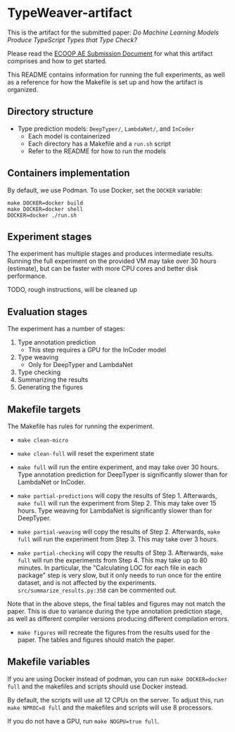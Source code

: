 # TypeWeaver-artifact

This is the artifact for the submitted paper:
_Do Machine Learning Models Produce TypeScript Types that Type Check?_

Please read the [ECOOP AE Submission Document](ECOOP_AE_Submission_Document.md)
for what this artifact comprises and how to get started.

This README contains information for running the full experiments, as well as
a reference for how the Makefile is set up and how the artifact is organized.

## Directory structure

- Type prediction models: `DeepTyper/`, `LambdaNet/`, and `InCoder`
    - Each model is containerized
    - Each directory has a Makefile and a `run.sh` script
    - Refer to the README for how to run the models



## Containers implementation

By default, we use Podman. To use Docker, set the `DOCKER` variable:

    make DOCKER=docker build
    make DOCKER=docker shell
    DOCKER=docker ./run.sh




## Experiment stages

The experiment has multiple stages and produces intermediate results. Running
the full experiment on the provided VM may take over 30 hours (estimate), but
can be faster with more CPU cores and better disk performance.


TODO, rough instructions, will be cleaned up

## Evaluation stages

The experiment has a number of stages:
1. Type annotation prediction
    - This step requires a GPU for the InCoder model
2. Type weaving
    - Only for DeepTyper and LambdaNet
3. Type checking
4. Summarizing the results
5. Generating the figures

## Makefile targets

The Makefile has rules for running the experiment.

- `make clean-micro`

- `make clean-full` will reset the experiment state

- `make full` will run the entire experiment, and may take over 30 hours.
  Type annotation prediction for DeepTyper is significantly slower than for
  LambdaNet or InCoder.

- `make partial-predictions` will copy the results of Step 1. Afterwards,
  `make full` will run the experiment from Step 2. This may take over 15 hours.
  Type weaving for LambdaNet is significantly slower than for DeepTyper.

- `make partial-weaving` will copy the results of Step 2. Afterwards,
  `make full` will run the experiment from Step 3. This may take over 3 hours.

- `make partial-checking` will copy the results of Step 3. Afterwards,
  `make full` will run the experiments from Step 4. This may take up to 80
  minutes. In particular, the "Calculating LOC for each file in each package"
  step is very slow, but it only needs to run once for the entire dataset, and
  is not affected by the experiments. `src/summarize_results.py:358` can be
  commented out.

Note that in the above steps, the final tables and figures may not match the
paper. This is due to variance during the type annotation prediction stage, as
well as different compiler versions producing different compilation errors.

- `make figures` will recreate the figures from the results used for the paper.
  The tables and figures should match the paper.

## Makefile variables

If you are using Docker instead of podman, you can run `make DOCKER=docker full`
and the makefiles and scripts should use Docker instead.

By default, the scripts will use all 12 CPUs on the server. To adjust this, run
`make NPROC=8 full` and the makefiles and scripts will use 8 processors.

If you do not have a GPU, run `make NOGPU=true full`.

